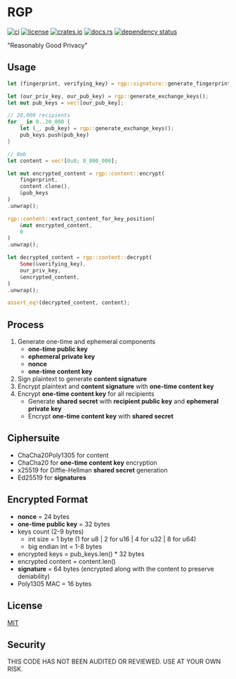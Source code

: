 # RGP

[![ci](https://github.com//ordinarylabs/RGP/actions/workflows/ci.yml/badge.svg)](https://github.com//ordinarylabs/RGP/actions/workflows/ci.yml)
[![license](https://img.shields.io/github/license/ordinarylabs/RGP.svg)](https://github.com/ordinarylabs/RGP/blob/main/LICENSE)
[![crates.io](https://img.shields.io/crates/v/rgp.svg)](https://crates.io/crates/rgp)
[![docs.rs](https://docs.rs/rgp/badge.svg)](https://docs.rs/rgp/)
[![dependency status](https://deps.rs/repo/github/ordinarylabs/RGP/status.svg)](https://deps.rs/repo/github/ordinarylabs/RGP)

"Reasonably Good Privacy"

## Usage

```rust
let (fingerprint, verifying_key) = rgp::signature::generate_fingerprint();

let (our_priv_key, our_pub_key) = rgp::generate_exchange_keys();
let mut pub_keys = vec![our_pub_key];

// 20,000 recipients
for _ in 0..20_000 {
    let (_, pub_key) = rgp::generate_exchange_keys();
    pub_keys.push(pub_key)
}

// 8mb
let content = vec![0u8; 8_000_000];

let mut encrypted_content = rgp::content::encrypt(
    fingerprint,
    content.clone(),
    &pub_keys
)
.unwrap();

rgp::content::extract_content_for_key_position(
    &mut encrypted_content,
    0
)
.unwrap();

let decrypted_content = rgp::content::decrypt(
    Some(&verifying_key),
    our_priv_key,
    &encrypted_content,
)
.unwrap();

assert_eq!(decrypted_content, content);
```

## Process

1. Generate one-time and ephemeral components
    - **one-time public key**
    - **ephemeral private key**
    - **nonce**
    - **one-time content key**
2. Sign plaintext to generate **content signature**
3. Encrypt plaintext and **content signature** with **one-time content key**
4. Encrypt **one-time content key** for all recipients
    - Generate **shared secret** with **recipient public key** and **ephemeral private key**
    - Encrypt **one-time content key** with **shared secret**

## Ciphersuite

- ChaCha20Poly1305 for content
- ChaCha20 for **one-time content key** encryption
- x25519 for Diffie-Hellman **shared secret** generation
- Ed25519 for **signatures**

## Encrypted Format

- **nonce** = 24 bytes
- **one-time public key** = 32 bytes
- keys count (2-9 bytes)
    - int size = 1 byte (1 for u8 | 2 for u16 | 4 for u32 | 8 for u64)
    - big endian int = 1-8 bytes
- encrypted keys = pub_keys.len() * 32 bytes
- encrypted content = content.len()
- **signature** = 64 bytes (encrypted along with the content to preserve deniability)
- Poly1305 MAC = 16 bytes

## License

[MIT](https://opensource.org/license/MIT)

## Security

THIS CODE HAS NOT BEEN AUDITED OR REVIEWED. USE AT YOUR OWN RISK.
